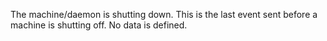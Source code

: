 The machine/daemon is shutting down. This is the last event sent before a machine is shutting off. No data is defined. 

